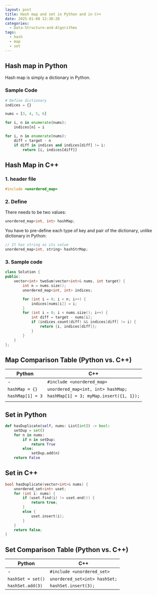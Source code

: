 ```yaml
---
layout: post
title: Hash map and set in Python and in C++
date: 2025-01-08 12:30:20
categories:
  - Data-Structure-and-Algorithms
tags:
  - hash
  - map
  - set
---
```


## Hash map in Python

Hash map is simply a dictionary in Python.

### Sample Code

```python
# Define dictionary
indices = {}

nums = [3, 4, 5, 6]

for i, n in enumerate(nums):
	indices[n] = i

for i, n in enumerate(nums):
	diff = target - n
	if diff in indices and indices[diff] != i:
		return [i, indices[diff]]
```

## Hash Map in C++

### 1. header file

```cpp
#include <unordered_map>
```

### 2. Define

There needs to be two values:

```cpp
unordered_map<int, int> hashMap;
```

You have to pre-define each type of key and pair of the dictionary, unlike dictionary in Python:

```cpp
// It has string as its value
unordered_map<int, string> hashStrMap;
```

### 3. Sample code

```cpp
class Solution {
public:
    vector<int> twoSum(vector<int>& nums, int target) {
        int n = nums.size();
        unordered_map<int, int> indices;

        for (int i = 0; i < n; i++) {
            indices[nums[i]] = i;
        }
        for (int i = 0; i < nums.size(); i++) {
            int diff = target - nums[i];
            if (indices.count(diff) && indices[diff] != i) {
                return {i, indices[diff]};
            }
        }
    }
};
```

## Map Comparison Table (Python vs. C++)

| Python           | C++                                     |
| ---------------- | --------------------------------------- |
| -                | `#include <unordered_map>`              |
| `hashMap = {}`   | `unordered_map<int, int> hashMap;`      |
| `hashMap[1] = 3` | `hashMap[1] = 3; myMap.insert({1, 1});` |
|                  |                                         |

## Set in Python

```python
def hasDuplicate(self, nums: List[int]) -> bool:
	setDup = set()
	for n in nums:
		if n in setDup:
			return True
		else:
			setDup.add(n)
	return False
```

## Set in C++

```c++
bool hasDuplicate(vector<int>& nums) {
	unordered_set<int> uset;
	for (int i: nums) {
		if (uset.find(i) != uset.end()) {
			return true;
		}
		else {
			uset.insert(i);
		}
	}
	return false;
}
```

## Set Comparison Table (Python vs. C++)

| Python            | C++                           |
| ----------------- | ----------------------------- |
| -                 | `#include <unordered_set>`    |
| `hashSet = set()` | `unordered_set<int> hashSet;` |
| `hashSet.add(3)`  | `hashSet.insert(3);`          |
